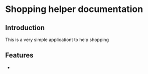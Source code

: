 # Shopping helper documentation

## Introduction
This is a very simple applicationt to help shopping 
## Features
* 